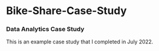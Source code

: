 # Bike-Share-Case-Study
### Data Analytics Case Study


This is an example case study that I completed in July 2022.
